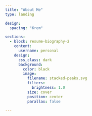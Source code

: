 ```yaml
---
title: "About Me"
type: landing

design:
  spacing: "6rem"

sections:
  - block: resume-biography-2
    content:
      username: personal
    design:
      css_class: dark
      background:
        color: black
        image:
          filename: stacked-peaks.svg
          filters:
            brightness: 1.0
          size: cover
          position: center
          parallax: false

---
```

